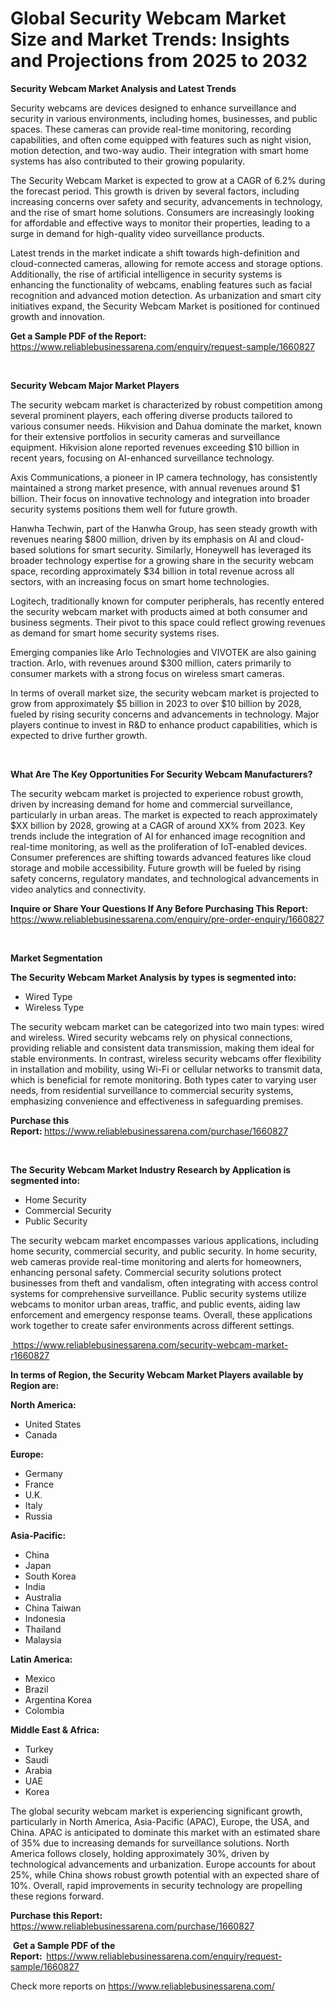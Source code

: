 <p><h1>Global Security Webcam Market Size and Market Trends: Insights and Projections from 2025 to 2032</h1></p><p><strong>Security Webcam Market Analysis and Latest Trends</strong></p>
<p><p>Security webcams are devices designed to enhance surveillance and security in various environments, including homes, businesses, and public spaces. These cameras can provide real-time monitoring, recording capabilities, and often come equipped with features such as night vision, motion detection, and two-way audio. Their integration with smart home systems has also contributed to their growing popularity.</p><p>The Security Webcam Market is expected to grow at a CAGR of 6.2% during the forecast period. This growth is driven by several factors, including increasing concerns over safety and security, advancements in technology, and the rise of smart home solutions. Consumers are increasingly looking for affordable and effective ways to monitor their properties, leading to a surge in demand for high-quality video surveillance products.</p><p>Latest trends in the market indicate a shift towards high-definition and cloud-connected cameras, allowing for remote access and storage options. Additionally, the rise of artificial intelligence in security systems is enhancing the functionality of webcams, enabling features such as facial recognition and advanced motion detection. As urbanization and smart city initiatives expand, the Security Webcam Market is positioned for continued growth and innovation.</p></p>
<p><strong>Get a Sample PDF of the Report:&nbsp;</strong> <a href="https://www.reliablebusinessarena.com/enquiry/request-sample/1660827?utm_campaign=1871&utm_medium=2&utm_source=Github&utm_content=ia&utm_term=17012025&utm_id=security-webcam">https://www.reliablebusinessarena.com/enquiry/request-sample/1660827</a></p>
<p>&nbsp;</p>
<p><strong>Security Webcam Major Market Players</strong></p>
<p><p>The security webcam market is characterized by robust competition among several prominent players, each offering diverse products tailored to various consumer needs. Hikvision and Dahua dominate the market, known for their extensive portfolios in security cameras and surveillance equipment. Hikvision alone reported revenues exceeding $10 billion in recent years, focusing on AI-enhanced surveillance technology.</p><p>Axis Communications, a pioneer in IP camera technology, has consistently maintained a strong market presence, with annual revenues around $1 billion. Their focus on innovative technology and integration into broader security systems positions them well for future growth.</p><p>Hanwha Techwin, part of the Hanwha Group, has seen steady growth with revenues nearing $800 million, driven by its emphasis on AI and cloud-based solutions for smart security. Similarly, Honeywell has leveraged its broader technology expertise for a growing share in the security webcam space, recording approximately $34 billion in total revenue across all sectors, with an increasing focus on smart home technologies.</p><p>Logitech, traditionally known for computer peripherals, has recently entered the security webcam market with products aimed at both consumer and business segments. Their pivot to this space could reflect growing revenues as demand for smart home security systems rises.</p><p>Emerging companies like Arlo Technologies and VIVOTEK are also gaining traction. Arlo, with revenues around $300 million, caters primarily to consumer markets with a strong focus on wireless smart cameras. </p><p>In terms of overall market size, the security webcam market is projected to grow from approximately $5 billion in 2023 to over $10 billion by 2028, fueled by rising security concerns and advancements in technology. Major players continue to invest in R&D to enhance product capabilities, which is expected to drive further growth.</p></p>
<p>&nbsp;</p>
<p><strong>What Are The Key Opportunities For Security Webcam Manufacturers?</strong></p>
<p><p>The security webcam market is projected to experience robust growth, driven by increasing demand for home and commercial surveillance, particularly in urban areas. The market is expected to reach approximately $XX billion by 2028, growing at a CAGR of around XX% from 2023. Key trends include the integration of AI for enhanced image recognition and real-time monitoring, as well as the proliferation of IoT-enabled devices. Consumer preferences are shifting towards advanced features like cloud storage and mobile accessibility. Future growth will be fueled by rising safety concerns, regulatory mandates, and technological advancements in video analytics and connectivity.</p></p>
<p><strong>Inquire or Share Your Questions If Any Before Purchasing This Report:</strong> <a href="https://www.reliablebusinessarena.com/enquiry/pre-order-enquiry/1660827?utm_campaign=1871&utm_medium=2&utm_source=Github&utm_content=ia&utm_term=17012025&utm_id=security-webcam">https://www.reliablebusinessarena.com/enquiry/pre-order-enquiry/1660827</a></p>
<p>&nbsp;</p>
<p><strong>Market Segmentation</strong></p>
<p><strong>The Security Webcam Market Analysis by types is segmented into:</strong></p>
<p><ul><li>Wired Type</li><li>Wireless Type</li></ul></p>
<p><p>The security webcam market can be categorized into two main types: wired and wireless. Wired security webcams rely on physical connections, providing reliable and consistent data transmission, making them ideal for stable environments. In contrast, wireless security webcams offer flexibility in installation and mobility, using Wi-Fi or cellular networks to transmit data, which is beneficial for remote monitoring. Both types cater to varying user needs, from residential surveillance to commercial security systems, emphasizing convenience and effectiveness in safeguarding premises.</p></p>
<p><strong>Purchase this Report:&nbsp;</strong><a href="https://www.reliablebusinessarena.com/purchase/1660827?utm_campaign=1871&utm_medium=2&utm_source=Github&utm_content=ia&utm_term=17012025&utm_id=security-webcam">https://www.reliablebusinessarena.com/purchase/1660827</a></p>
<p>&nbsp;</p>
<p><strong>The Security Webcam Market Industry Research by Application is segmented into:</strong></p>
<p><ul><li>Home Security</li><li>Commercial Security</li><li>Public Security</li></ul></p>
<p><p>The security webcam market encompasses various applications, including home security, commercial security, and public security. In home security, web cameras provide real-time monitoring and alerts for homeowners, enhancing personal safety. Commercial security solutions protect businesses from theft and vandalism, often integrating with access control systems for comprehensive surveillance. Public security systems utilize webcams to monitor urban areas, traffic, and public events, aiding law enforcement and emergency response teams. Overall, these applications work together to create safer environments across different settings.</p></p>
<p><a href="https://www.reliablebusinessarena.com/security-webcam-market-r1660827?utm_campaign=1871&utm_medium=2&utm_source=Github&utm_content=ia&utm_term=17012025&utm_id=security-webcam">&nbsp;https://www.reliablebusinessarena.com/security-webcam-market-r1660827</a></p>
<p><strong>In terms of Region, the Security Webcam Market Players available by Region are:</strong></p>
<p>
    <p> <strong> North America: </strong>
        <ul>
            <li>United States</li>
            <li>Canada</li>
        </ul>
        </p> 
    <p> <strong> Europe: </strong>
        <ul>
            <li>Germany</li>
            <li>France</li>
            <li>U.K.</li>
            <li>Italy</li>
            <li>Russia</li>
        </ul>
        </p> 
    <p> <strong> Asia-Pacific: </strong>
        <ul>
            <li>China</li>
            <li>Japan</li>
            <li>South Korea</li>
            <li>India</li>
            <li>Australia</li>
            <li>China Taiwan</li>
            <li>Indonesia</li>
            <li>Thailand</li>
            <li>Malaysia</li>
        </ul>
        </p> 
    <p> <strong> Latin America: </strong>
        <ul>
            <li>Mexico</li>
            <li>Brazil</li>
            <li>Argentina Korea</li>
            <li>Colombia</li>
        </ul>
        </p> 
    <p> <strong> Middle East & Africa: </strong>
        <ul>
            <li>Turkey</li>
            <li>Saudi</li>
            <li>Arabia</li>
            <li>UAE</li>
            <li>Korea</li>
        </ul>
    </p>
    </p>
<p><p>The global security webcam market is experiencing significant growth, particularly in North America, Asia-Pacific (APAC), Europe, the USA, and China. APAC is anticipated to dominate this market with an estimated share of 35% due to increasing demands for surveillance solutions. North America follows closely, holding approximately 30%, driven by technological advancements and urbanization. Europe accounts for about 25%, while China shows robust growth potential with an expected share of 10%. Overall, rapid improvements in security technology are propelling these regions forward.</p></p>
<p><strong>Purchase this Report: </strong><a href="https://www.reliablebusinessarena.com/purchase/1660827?utm_campaign=1871&utm_medium=2&utm_source=Github&utm_content=ia&utm_term=17012025&utm_id=security-webcam">https://www.reliablebusinessarena.com/purchase/1660827</a></p>
<p>&nbsp;<strong>Get a Sample PDF of the Report:&nbsp;&nbsp;</strong><a href="https://www.reliablebusinessarena.com/enquiry/request-sample/1660827?utm_campaign=1871&utm_medium=2&utm_source=Github&utm_content=ia&utm_term=17012025&utm_id=security-webcam">https://www.reliablebusinessarena.com/enquiry/request-sample/1660827</a></p>
<p><strong></strong></p>
<p>Check more reports on <a href="https://www.reliablebusinessarena.com/?utm_campaign=1871&utm_medium=2&utm_source=Github&utm_content=ia&utm_term=17012025&utm_id=security-webcam">https://www.reliablebusinessarena.com/</a></p>